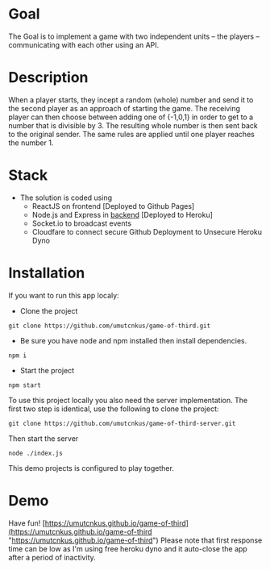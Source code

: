 # Goal
The Goal is to implement a game with two independent units – the players – communicating with each other using an API.
# Description
When a player starts, they incept a random (whole) number and send it to the second player as an approach of starting the game. The receiving player can then choose between adding one of {-1,0,1} in order to get to a number that is divisible by 3. The resulting whole number is then sent back to the original sender.
The same rules are applied until one player reaches the number 1.

# Stack
- The solution is coded using
	- ReactJS on frontend [Deployed to Github Pages]
	- Node.js and Express in [backend](https://github.com/umutcnkus/game-of-third-server "backend") [Deployed to Heroku]
	- Socket.io to broadcast events
	- Cloudfare to connect secure Github Deployment to Unsecure Heroku Dyno

# Installation
 If you want to run this app localy:

- Clone the project

`git clone https://github.com/umutcnkus/game-of-third.git`

- Be sure you have node and npm installed then install dependencies.

`npm i`

- Start the project

`npm start`

To use this project locally you also need the server implementation.
The first two step is identical, use the following to clone the project:

`git clone https://github.com/umutcnkus/game-of-third-server.git`

Then start the server

`node ./index.js`

This demo projects is configured to play together.

# Demo
Have fun!
[https://umutcnkus.github.io/game-of-third](https://umutcnkus.github.io/game-of-third "https://umutcnkus.github.io/game-of-third")
Please note that first response time can be low as I'm using free heroku dyno and it auto-close the app after a period of inactivity.

